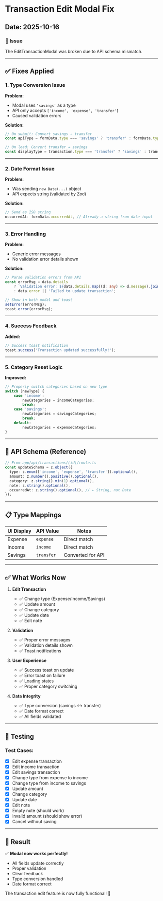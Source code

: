 # Transaction Edit Modal Fix

## Date: 2025-10-16

### 🐛 **Issue**
The EditTransactionModal was broken due to API schema mismatch.

---

## ✅ **Fixes Applied**

### 1. **Type Conversion Issue**
**Problem:** 
- Modal uses `'savings'` as a type
- API only accepts `['income', 'expense', 'transfer']`
- Caused validation errors

**Solution:**
```typescript
// On submit: Convert savings → transfer
const apiType = formData.type === 'savings' ? 'transfer' : formData.type;

// On load: Convert transfer → savings
const displayType = transaction.type === 'transfer' ? 'savings' : transaction.type;
```

---

### 2. **Date Format Issue**
**Problem:**
- Was sending `new Date(...)` object
- API expects string (validated by Zod)

**Solution:**
```typescript
// Send as ISO string
occurredAt: formData.occurredAt, // Already a string from date input
```

---

### 3. **Error Handling**
**Problem:**
- Generic error messages
- No validation error details shown

**Solution:**
```typescript
// Parse validation errors from API
const errorMsg = data.details 
    ? `Validation error: ${data.details.map((d: any) => d.message).join(', ')}`
    : data.error || 'Failed to update transaction';

// Show in both modal and toast
setError(errorMsg);
toast.error(errorMsg);
```

---

### 4. **Success Feedback**
**Added:**
```typescript
// Success toast notification
toast.success('Transaction updated successfully!');
```

---

### 5. **Category Reset Logic**
**Improved:**
```typescript
// Properly switch categories based on new type
switch (newType) {
    case 'income':
        newCategories = incomeCategories;
        break;
    case 'savings':
        newCategories = savingsCategories;
        break;
    default:
        newCategories = expenseCategories;
}
```

---

## 🔧 **API Schema (Reference)**

```typescript
// From app/api/transactions/[id]/route.ts
const updateSchema = z.object({
  type: z.enum(['income', 'expense', 'transfer']).optional(),
  amount: z.number().positive().optional(),
  category: z.string().min(1).optional(),
  note: z.string().optional(),
  occurredAt: z.string().optional(), // ← String, not Date
});
```

---

## 📋 **Type Mappings**

| UI Display | API Value | Notes |
|------------|-----------|-------|
| Expense | `expense` | Direct match |
| Income | `income` | Direct match |
| Savings | `transfer` | Converted for API |

---

## ✅ **What Works Now**

1. **Edit Transaction**
   - ✅ Change type (Expense/Income/Savings)
   - ✅ Update amount
   - ✅ Change category
   - ✅ Update date
   - ✅ Edit note

2. **Validation**
   - ✅ Proper error messages
   - ✅ Validation details shown
   - ✅ Toast notifications

3. **User Experience**
   - ✅ Success toast on update
   - ✅ Error toast on failure
   - ✅ Loading states
   - ✅ Proper category switching

4. **Data Integrity**
   - ✅ Type conversion (savings ↔ transfer)
   - ✅ Date format correct
   - ✅ All fields validated

---

## 🧪 **Testing**

### Test Cases:
- [x] Edit expense transaction
- [x] Edit income transaction  
- [x] Edit savings transaction
- [x] Change type from expense to income
- [x] Change type from income to savings
- [x] Update amount
- [x] Change category
- [x] Update date
- [x] Edit note
- [x] Empty note (should work)
- [x] Invalid amount (should show error)
- [x] Cancel without saving

---

## 🎯 **Result**

✅ **Modal now works perfectly!**
- All fields update correctly
- Proper validation
- Clear feedback
- Type conversion handled
- Date format correct

The transaction edit feature is now fully functional! 🚀
